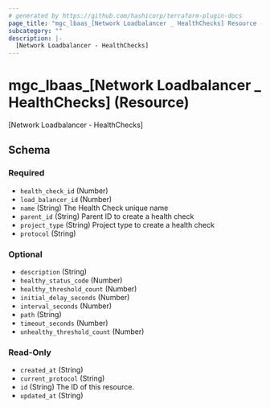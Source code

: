 ```yaml
---
# generated by https://github.com/hashicorp/terraform-plugin-docs
page_title: "mgc_lbaas_[Network Loadbalancer _ HealthChecks] Resource - terraform-provider-mgc"
subcategory: ""
description: |-
  [Network Loadbalancer - HealthChecks]
---
```


# mgc_lbaas_[Network Loadbalancer _ HealthChecks] (Resource)

[Network Loadbalancer - HealthChecks]



<!-- schema generated by tfplugindocs -->
## Schema

### Required

- `health_check_id` (Number)
- `load_balancer_id` (Number)
- `name` (String) The Health Check unique name
- `parent_id` (String) Parent ID to create a health check
- `project_type` (String) Project type to create a health check
- `protocol` (String)

### Optional

- `description` (String)
- `healthy_status_code` (Number)
- `healthy_threshold_count` (Number)
- `initial_delay_seconds` (Number)
- `interval_seconds` (Number)
- `path` (String)
- `timeout_seconds` (Number)
- `unhealthy_threshold_count` (Number)

### Read-Only

- `created_at` (String)
- `current_protocol` (String)
- `id` (String) The ID of this resource.
- `updated_at` (String)

